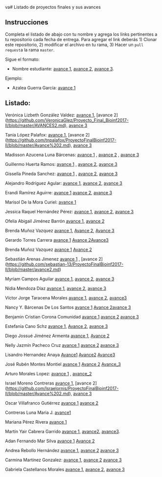 va# Listado de proyectos finales y sus avances

## Instrucciones

Completa el listado de abajo con tu nombre y agrega los links pertinentes a tu repositorio cada fecha de entrega. Para agregar el link deberás 1) Clonar este repositorio, 2) modificar el archivo en tu rama, 3) Hacer un `pull request`a la rama `master`.


Sigue el formato:

* Nombre estudiante: [avance 1](), [avance 2](), [avance 3]().

Ejemplo:

* Azalea Guerra García: [avance 1](https://github.com/AzaleaGuerra/ProyectoFinalBioinf2017-II/blob/master/Avance1.md)

## Listado:


Verónica Lizbeth González Valdez: [avance 1](https://github.com/VeronicaGlez/Proyecto_Final_Bioinf2017-II/blob/master/AVANCES1.md), [avance 2] (https://github.com/VeronicaGlez/Proyecto_Final_Bioinf2017-II/blob/master/AVANCES2.md), [avance 3](https://github.com/VeronicaGlez/Proyecto_Final_Bioinf2017-II/blob/master/Avance3.md)

Tania López Palafox: [avance 1](https://github.com/tnpalafox/ProyectoFinalBioinf2017-II/blob/master/Avance1.md), [avance 2] (https://github.com/tnpalafox/ProyectoFinalBioinf2017-II/blob/master/Avance%202.md), [avance 3](https://github.com/tnpalafox/ProyectoFinalBioinf2017-II/blob/master/Avances3.md) 

Madisson Azucena Luna Bárcenas: [avance 1](https://github.com/madisson-luna/Proyecto_Final-Bioinf2017-II/blob/master/Avance%201.md) , [avance 2](https://github.com/madisson-luna/Proyecto_Final-Bioinf2017-II/blob/master/Avance%202.md) , [avance 3](https://github.com/madisson-luna/Proyecto_Final-Bioinf2017-II/blob/master/Avance%203.md)

Guillermo Huerta Ramos: [avance 1](https://github.com/ghuertaramos/ProyectoFinalBioinf2017-II/blob/master/Avance1%20.md) , [avance 2](https://github.com/ghuertaramos/ProyectoFinalBioinf2017-II/blob/master/Avance2.rmd), [avance 3](https://github.com/ghuertaramos/ProyectoFinalBioinf2017-II/blob/master/Avance3.rmd)

Gissella Pineda Sanchez: [avance 1](https://github.com/GissellaPineda/Proyec_Final_Bioinfo_2017_II/blob/master/Avance1.md) , [avance 2](https://github.com/GissellaPineda/Proyec_Final_Bioinfo_2017_II/blob/master/Avance2.md), [avance 3](https://github.com/GissellaPineda/Proyec_Final_Bioinfo_2017_II/blob/master/Avance3.md)

Alejandro Rodríguez Agular: [avance 1](https://github.com/Alexscaleb/Tareas-Curso-BioinfInvRepro/blob/master/AVANCE1.md), [avance 2](https://github.com/Alexscaleb/Tareas-Curso-BioinfInvRepro/blob/master/AVANCE2.md), [avance 3](https://github.com/Alexscaleb/Tareas-Curso-BioinfInvRepro/blob/master/AVANCE3.md)

Erandi Ramírez Aguirre: [avance 1](https://github.com/Amanecer1/Trabajo-Final_Bioinfo2017/blob/master/Avances_1_Erandi_Ramirez_Aguirre.md)  [avance 2](https://github.com/Amanecer1/Trabajo-Final_Bioinfo2017/blob/master/Avances_2_Erandi_Ramirez_Aguirre.md), [avance 3](https://github.com/Amanecer1/Trabajo-Final_Bioinfo2017/blob/master/Avances_3_Erandi_Ram%C3%ADrez_Aguirre.md)

Marisol De la Mora Curiel: [avance 1](https://github.com/MarisollDC/ProyectoFinalBioinf2017-II/blob/master/Avance1.md)
 
Jessica Raquel Hernández Pérez: [avance 1](https://github.com/RaquelHdz/Proyecto_Final_Bioinf2017-II/blob/master/Avance1.md), [avance 2](https://github.com/RaquelHdz/Proyecto_Final_Bioinf2017-II/blob/master/avance%202.md), [avance 3](https://github.com/RaquelHdz/Proyecto_Final_Bioinf2017-II/blob/master/Avance3.md)  

Ofelia Abigail Jiménez Barrón [avance 1](https://github.com/Ofeabi/ProyectoFinalBioinf2017-II/blob/master/Avance%201.md), [avance 2](https://github.com/Ofeabi/ProyectoFinalBioinf2017-II/blob/master/Avance%202.md) 

Brenda Muñoz Vazquez [avance 1](https://github.com/bren2801/ProyectoFinalBioinf2017/blob/master/avance1.md), [Avance 2](https://github.com/bren2801/ProyectoFinalBioinf2017/blob/master/Brenda%20Mu%C3%B1oz%20Vazquez:%20avance2.md), [Avance 3](https://github.com/bren2801/ProyectoFinalBioinf2017/blob/master/Avance%203.md)

Gerardo Torres Carrera [avance 1](https://github.com/GerTorres/Trabajo-final-BioinfRepro-2017-2/blob/master/avances%201.md) [Avance 2](https://github.com/GerTorres/Trabajo-final-BioinfRepro-2017-2/blob/master/avance%202.md)[Avance3](https://github.com/GerTorres/Trabajo-final-BioinfRepro-2017-2/blob/master/avance%203.md)

Brenda Muñoz Vazquez [avance 1](https://github.com/bren2801/ProyectoFinalBioinf2017/blob/master/avance1.md) [Avance 2](https://github.com/bren2801/ProyectoFinalBioinf2017/blob/master/Brenda%20Mu%C3%B1oz%20Vazquez:%20avance2.md)

Sebastián Arenas Jimenez [avance 1](https://github.com/sebastian-13/ProyectoFinalBioinf2017-II/blob/master/avance%201.md) ,
[avance 2] (https://github.com/sebastian-13/ProyectoFinalBioinf2017-II/blob/master/avance2.md)

Myriam Campos Aguilar [avance 1](https://github.com/Myrim/ProyectoFinalBioinf2017-II/blob/master/Avance1.md), [avance 2](https://github.com/Myrim/ProyectoFinalBioinf2017-II/blob/master/Avance2.md), [avance 3](https://github.com/Myrim/ProyectoFinalBioinf2017-II/blob/master/Avance3.md)

Nidia Mendoza Díaz [avance 1](https://github.com/Lieiad/ProyectoFinalBioinf2017-II/blob/master/Avance1.md), [avance 2](https://github.com/Lieiad/ProyectoFinalBioinf2017-II/blob/master/avance2.md), [avance 3](https://github.com/Lieiad/ProyectoFinalBioinf2017-II/blob/master/Avance3.md)

Víctor Jorge Taracena Morales [avance 1](https://github.com/Anecarat/Proyecto_Final_Bioinf2017-II/blob/master/Avances/Avances1.md), [avance 2](https://github.com/Anecarat/Proyecto_Final_Bioinf2017-II/blob/master/Avances/Avances2.md), [avance3](https://github.com/Anecarat/Proyecto_Final_Bioinf2017-II/blob/master/Avances/Avances3.md)

Nancy Y. Bárcenas De Los Santos [avance 1](https://github.com/NanBarcenas/Trabajo-final-BioinfRepro-2017-2/blob/master/avance%201%20proyecto%20bioinformatica.md) [Avance 2](https://github.com/NanBarcenas/Trabajo-final-BioinfRepro-2017-2/blob/master/avance%202%20del%20proyecto%20bioinformatico.md)[avance 3](https://github.com/NanBarcenas/Trabajo-final-BioinfRepro-2017-2/blob/master/AVANCE%203.md)

Benjamin Cristian Corona Comunidad [avance 1](https://github.com/bbeennjjaammiinn/proyecto_final_Bennjamin_Corona_Comunidad/blob/master/avance%201%20Proyecto%20bioinfo.mkd) [avance 2](https://github.com/bbeennjjaammiinn/proyecto_final_Bennjamin_Corona_Comunidad/blob/master/avance2.md) [avance 3](https://github.com/bbeennjjaammiinn/proyecto_final_Bennjamin_Corona_Comunidad/blob/master/avance3.md)


Estefania Cano Schz [avance 1](https://github.com/ecanos/Proyecto-final), [Avance 2](https://github.com/ecanos/Avance-2/blob/master/Avance%202.md), [avance 3](https://github.com/ecanos/Proyecto-final/blob/master/Avance%203.md)

Diego Jossué Jiménez Armenta [avance 1](https://github.com/JOSSJA/ProyectoJoss/blob/master/Primer%20Avance), [Avance 2](https://github.com/JOSSJA/ProyectoJoss/blob/master/Avances2_Joss.md)



Nelly Jazmín Pacheco Cruz [avance 1](https://github.com/n311pc/Tareas-Curso-BioinfInvRepro/blob/master/Avance1.md)  [avance 2](https://github.com/n311pc/Tareas-Curso-BioinfInvRepro/blob/master/Avance2_N3L.md) [avance 3](https://github.com/n311pc/Tareas-Curso-BioinfInvRepro/blob/master/Avance3_N3L.md)


Lisandro Hernandez Anaya [Avance1](https://github.com/LisandroHernan/ProyectoFinalBioinf2017-II/blob/master/Avance1.md)
                         [Avance2](https://github.com/LisandroHernan/ProyectoFinalBioinf2017-II/blob/master/Avance%202.md)
                         [Avance3](https://github.com/LisandroHernan/ProyectoFinalBioinf2017-II/blob/master/Avance3.md)
                         

José Rubén Montes Montiel [avance 1](https://github.com/JR-Montes/ProyectoFinalBioinf2017-II/blob/master/Avance_1.md) [Avance 2](https://github.com/JR-Montes/ProyectoFinalBioinf2017-II/blob/master/Avance_2.md) [Avance_3](https://github.com/JR-Montes/ProyectoFinalBioinf2017-II/blob/master/Avance_3.md)

Arturo Morales Lopez: [avance 1](https://github.com/ArturoMoLo90/Proyecto_Final_Bioinf2017-II/blob/master/Avance_1.md) , [avance_2](https://github.com/ArturoMoLo90/Proyecto_Final_Bioinf2017-II/blob/master/avance_2.md)

Israel Moreno Contreras [avance 1](https://github.com/Israelornis/ProyectoFinalBioinf2017-II/blob/master/Avance1.md), [avance 2] (https://github.com/Israelornis/ProyectoFinalBioinf2017-II/blob/master/Avance%202.md), [avance 3](https://github.com/Israelornis/ProyectoFinalBioinf2017-II/blob/master/Avance%203.md)

Oscar Villafranco Gutiérrez [avance 1](https://github.com/oskarotenks/TareasCursoBioinfInvRepro/blob/master/ProyectoFinalVillafranco.md) [avance 2](https://github.com/oskarotenks/TareasCursoBioinfInvRepro/blob/master/Avances2.md)

Contreras Luna Maria J. [avance1](https://github.com/maryjomvz/ProyectoFinalBioinf2017-II-Majo-Contreras/blob/avance-1/AVANCE1.md)

Mariana Pérez Rivera [avance 1](https://github.com/LENTEJITA/ProyectoFinalBioinf2017-II/blob/master/AVANCE%201.md)

Martín Yair Cabrera Garrido [avance 1](https://github.com/MartinCabreraG/ProyectoFinalBioinf2017-II/blob/master/avances1.md), [avance2](https://github.com/MartinCabreraG/ProyectoFinalBioinf2017-II/blob/master/avances2.md), [avance3](https://github.com/MartinCabreraG/ProyectoFinalBioinf2017-II/blob/master/Avances3.md).

Adan Fernando Mar Silva  [avance 1](https://github.com/Ferxengutta/Proyecto-Final-Bioinf2017-II/blob/master/Avance%201.md) [Avance 2](https://github.com/Ferxengutta/Proyecto-Final-Bioinf2017-II/blob/master/Avance%202.md)

Andrea Rebollo Hernández [avance 1](https://github.com/andyrh0402/Tareas-Curso-BioinfInvRepro/blob/master/Avance%201.md), [avance 2](https://github.com/andyrh0402/Tareas-Curso-BioinfInvRepro/blob/master/Avance2.md) [avance 3](https://github.com/andyrh0402/Tareas-Curso-BioinfInvRepro/blob/master/Avance3.md)

Carmina Martinez Gonzalez:  [avance 1](https://github.com/MinaMaglez/Trabajo-Final-Bioinformatica/blob/master/Avance%201.md), [avance 2](https://github.com/MinaMaglez/Trabajo-Final-Bioinformatica/blob/master/Avance%202.md) [avance 3](https://github.com/MinaMaglez/Trabajo-Final-Bioinformatica/tree/master/Avance%203)

Gabriela Castellanos Morales [avance 1](https://github.com/GabrielaCastellanos/TareasCursoBioinfInvRepro/blob/master/Avance1.md), [avance 2](https://github.com/GabrielaCastellanos/TareasCursoBioinfInvRepro/blob/master/Avance2.md), [avance 3](https://github.com/GabrielaCastellanos/TareasCursoBioinfInvRepro/blob/master/Avance3.md)

